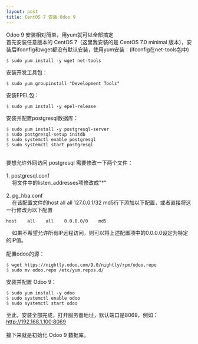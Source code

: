 ```yaml
---
layout: post
title: CentOS 7 安装 Odoo 9
---
```


Odoo 9 安装相对简单，用yum就可以全部搞定<br/>
首先安装任意版本的 CentOS 7（这里我安装的是 CentOS 7.0 minimal 版本），安装后ifconfig和wget都没有默认安装，使用yum安装：(ifconfig在net-tools包中)
<pre><code><font color="#776e71">$</font> sudo yum install -y wget net-tools</code></pre>
安装开发工具包：
<pre><code><font color="#776e71">$</font> sudo yum groupinstall "Development Tools"</code></pre>
安装EPEL包：
<pre><code><font color="#776e71">$</font> sudo yum install -y epel-release</code></pre>
安装并配置postgresql数据库：
<pre><code><font color="#776e71">$</font> sudo yum install -y postgresql-server
<font color="#776e71">$</font> sudo postgresql-setup initdb
<font color="#776e71">$</font> sudo systemctl enable postgresql
<font color="#776e71">$</font> sudo systemctl start postgresql</code></pre>
<br/>
要想允许外网访问 postgresql 需要修改一下两个文件：<br/>
<br/>
1. postgresql.conf<br/>
&nbsp;&nbsp;&nbsp;&nbsp;将文件中的listen_addresses项修改成"*"<br/>
<br/>
2. pg_hba.conf<br/>
&nbsp;&nbsp;&nbsp;&nbsp;在该配置文件的host all all 127.0.0.1/32 md5行下添加以下配置，或者直接将这一行修改为以下配置<br/>
<pre><code>host    all    all    0.0.0.0/0    md5</code></pre>
&nbsp;&nbsp;&nbsp;&nbsp;如果不希望允许所有IP远程访问，则可以将上述配置项中的0.0.0.0设定为特定的IP值。<br/>
<br/>
配置odoo的源：
<pre><code><font color="#776e71">$</font> wget https://nightly.odoo.com/9.0/nightly/rpm/odoo.repo
<font color="#776e71">$</font> sudo mv odoo.repo /etc/yum.repos.d/</code></pre>
安装并配置 Odoo 9：
<pre><code><font color="#776e71">$</font> sudo yum install -y odoo
<font color="#776e71">$</font> sudo systemctl enable odoo
<font color="#776e71">$</font> sudo systemctl start odoo</code></pre>

至此，安装全部完成，打开服务器地址，默认端口是8069，例如：<br/><span style="text-decoration:underline;">http://192.168.1.100:8069</span><br/>
<br/>
接下来就是初始化 Odoo 9 数据库。
